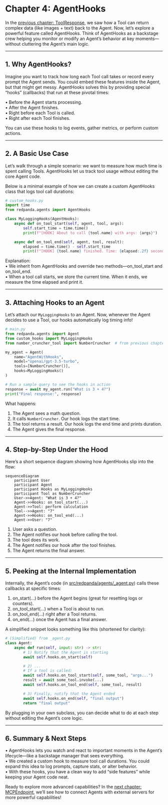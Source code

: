 # Chapter 4: AgentHooks

In the [previous chapter: ToolResponse](03_toolresponse_.md), we saw how a Tool can return complex data (like images + text) back to the Agent. Now, let’s explore a powerful feature called AgentHooks. Think of AgentHooks as a backstage crew helping you monitor or modify an Agent’s behavior at key moments—without cluttering the Agent’s main logic.

---

## 1. Why AgentHooks?

Imagine you want to track how long each Tool call takes or record every prompt the Agent sends. You could embed these features inside the Agent, but that might get messy. AgentHooks solves this by providing special “hooks” (callbacks) that run at these pivotal times:

• Before the Agent starts processing.  
• After the Agent finishes.  
• Right before each Tool is called.  
• Right after each Tool finishes.

You can use these hooks to log events, gather metrics, or perform custom actions.

---

## 2. A Basic Use Case

Let’s walk through a simple scenario: we want to measure how much time is spent calling Tools. AgentHooks let us track tool usage without editing the core Agent code.

Below is a minimal example of how we can create a custom AgentHooks class that logs tool call durations:

```python
# custom_hooks.py
import time
from redpanda.agents import AgentHooks

class MyLoggingHooks(AgentHooks):
    async def on_tool_start(self, agent, tool, args):
        self.start_time = time.time()
        print(f"[HOOK] About to call {tool.name} with args: {args}")

    async def on_tool_end(self, agent, tool, result):
        elapsed = time.time() - self.start_time
        print(f"[HOOK] {tool.name} finished. Time: {elapsed:.2f} seconds")
```

Explanation:  
• We inherit from AgentHooks and override two methods—on_tool_start and on_tool_end.  
• When a tool call starts, we store the current time. When it ends, we measure the time elapsed and print it.  

---

## 3. Attaching Hooks to an Agent

Let’s attach our `MyLoggingHooks` to an Agent. Now, whenever the Agent decides to use a Tool, our hooks automatically log timing info!

```python
# main.py
from redpanda.agents import Agent
from custom_hooks import MyLoggingHooks
from number_cruncher_tool import NumberCruncher  # from previous chapters

my_agent = Agent(
    name="AgentWithHooks",
    model="openai/gpt-3.5-turbo",
    tools=[NumberCruncher()],
    hooks=MyLoggingHooks()
)

# Run a sample query to see the hooks in action
response = await my_agent.run("What is 3 + 4?")
print("Final response:", response)
```

What happens:  
1. The Agent sees a math question.  
2. It calls `NumberCruncher`. Our hook logs the start time.  
3. The tool returns a result. Our hook logs the end time and prints duration.  
4. The Agent gives the final response.

---

## 4. Step-by-Step Under the Hood

Here’s a short sequence diagram showing how AgentHooks slip into the flow:

```mermaid
sequenceDiagram
    participant User
    participant Agent
    participant Hooks as MyLoggingHooks
    participant Tool as NumberCruncher
    User->>Agent: "What is 3 + 4?"
    Agent->>Hooks: on_tool_start(...)
    Agent->>Tool: perform calculation
    Tool-->>Agent: "7"
    Agent->>Hooks: on_tool_end(...)
    Agent->>User: "7"
```

1. User asks a question.  
2. The Agent notifies our hook before calling the tool.  
3. The tool does its work.  
4. The Agent notifies our hook after the tool finishes.  
5. The Agent returns the final answer.

---

## 5. Peeking at the Internal Implementation

Internally, the Agent’s code (in [src/redpanda/agents/_agent.py](../src/redpanda/agents/_agent.py)) calls these callbacks at specific times:

1. on_start(...) before the Agent begins (great for resetting logs or counters).  
2. on_tool_start(...) when a Tool is about to run.  
3. on_tool_end(...) right after a Tool returns.  
4. on_end(...) once the Agent has a final answer.

A simplified snippet looks something like this (shortened for clarity):

```python
# (Simplified) from _agent.py
class Agent:
    async def run(self, input: str) -> str:
        # 1) Notify that the Agent is starting
        await self.hooks.on_start(self)

        # 2) ...
        # If a tool is called:
        await self.hooks.on_tool_start(self, some_tool, "args...")
        result = await some_tool.invoke(...)
        await self.hooks.on_tool_end(self, some_tool, result)

        # 3) Finally, notify that the Agent ended
        await self.hooks.on_end(self, "final output")
        return "final output"
```

By plugging in your own subclass, you can decide what to do at each step without editing the Agent’s core logic.

---

## 6. Summary & Next Steps

• AgentHooks lets you watch and react to important moments in the Agent’s lifecycle—like a backstage manager that sees everything.  
• We created a custom hook to measure tool call durations. You could expand this idea to log prompts, capture stats, or alter behavior.  
• With these hooks, you have a clean way to add “side features” while keeping your Agent code neat.

Ready to explore more advanced capabilities? In the [next chapter: MCPEndpoint](05_mcpendpoint_.md), we’ll see how to connect Agents with external servers for more powerful capabilities!
